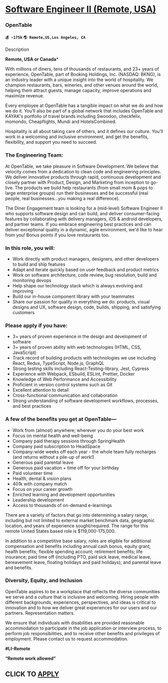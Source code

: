 # [Software Engineer II (Remote, USA)](https://www.remotewlb.com/apply/software-engineer-ii-remote-usa-80345)  
### OpenTable  
#### `💰 ~175k` `🌎 Remote,US,Los Angeles, CA`  

Description

**Remote, USA or Canada***

With millions of diners, tens of thousands of restaurants, and 23+ years of experience, OpenTable, part of Booking Holdings, Inc. (NASDAQ: BKNG), is an industry leader with a unique insight into the world of hospitality. We champion restaurants, bars, wineries, and other venues around the world, helping them attract guests, manage capacity, improve operations and maximize revenue.

Every employee at OpenTable has a tangible impact on what we do and how we do it. You’ll also be part of a global network that includes OpenTable and KAYAK's portfolio of travel brands including Swoodoo, checkfelix, momondo, Cheapflights, Mundi and HotelsCombined.

Hospitality is all about taking care of others, and it defines our culture. You’ll work in a welcoming and inclusive environment, and get the benefits, flexibility, and support you need to succeed.

###  **The Engineering Team:**

At OpenTable, we take pleasure in Software Development. We believe that velocity comes from a dedication to clean code and engineering principles. We deliver innovative products through rapid, continuous development and closely partner with Product, Design, and Marketing from inception to go-live. The products we build help restaurants (from small mom & pops to large enterprise groups) run their businesses and be successful (real people, real businesses…you making a real difference).

The Diner Engagement team is looking for a (mid-level) Software Engineer II who supports software design and can build, and deliver consumer-facing features by collaborating with delivery managers, iOS & android developers, and partner teams. If you embrace engineering best practices and can deliver exceptional quality in a dynamic, agile environment, we'd like to hear from you! Bonus points if you love restaurants too.

###  **In this role, you will:**

  * Work directly with product managers, designers, and other developers to build and ship features
  * Adapt and iterate quickly based on user feedback and product metrics
  * Work on software architecture, code review, bug resolution, build and monitoring devops
  * Help shape our technology stack which is always evolving and improving
  * Build our in-house component library with your teammates
  * Share our passion for quality in everything we do: products, visual designs and UX, software design, code, builds, shipping, and satisfying customers

###  **Please apply if you have:**

  * 3+ years of proven experience in the design and development of software
  * 3+ years of proven ability with web technologies (HTML, CSS, JavaScript)
  * Track record of building products with technologies we use including React, Redux, TypeScript, Node.js, GraphQL
  * Strong testing skills including React-Testing-library, Jest, Cypress
  * Experience with Webpack, ESbuild, ESLint, Prettier, Docker
  * Knowledge of Web Performance and Accessibility
  * Proficient in version control systems such as Git
  * Excellent attention to detail
  * Cross-functional communication and collaboration
  * Strong understanding of software development workflows, processes, and best practices

### A few of the benefits you get at OpenTable—

  * Work from (almost) anywhere; wherever you do your best work
  * Focus on mental health and well-being
  * Company paid therapy sessions through SpringHealth
  * Company paid subscription to HeadSpace
  * Company-wide weeks off each year - the whole team fully recharges (and returns without a pile-up of work!)
  * Generous paid parental leave
  * Generous paid vacation + time off for your birthday
  * Paid volunteer time
  * Health, dental & vision plans
  * 401k with company match
  * Focus on your career growth
  * Enriched learning and development opportunities
  * Leadership development
  * Access to thousands of on-demand e-learnings

There are a variety of factors that go into determining a salary range, including but not limited to external market benchmark data, geographic location, and years of experience sought/required. The range for this remote United States based role is $119,000-175,000.

In addition to a competitive base salary, roles are eligible for additional compensation and benefits including annual cash bonus, equity grant; health benefits; flexible spending account; retirement benefits; life insurance; paid time off (including PTO, paid sick leave, medical leave, bereavement leave, floating holidays and paid holidays); and parental leave and benefits.

###  **Diversity, Equity, and Inclusion**

OpenTable aspires to be a workplace that reflects the diverse communities we serve and a culture that is inclusive and welcoming. Hiring people with different backgrounds, experiences, perspectives, and ideas is critical to innovation and to how we deliver great experiences for our users and our partners. Representation matters.

We ensure that individuals with disabilities are provided reasonable accommodation to participate in the job application or interview process, to perform job responsibilities, and to receive other benefits and privileges of employment. Please contact us to request accommodation.

 **#LI-Remote**

 **“Remote work allowed”**

  
## CLICK TO [APPLY](https://www.remotewlb.com/apply/software-engineer-ii-remote-usa-80345)

